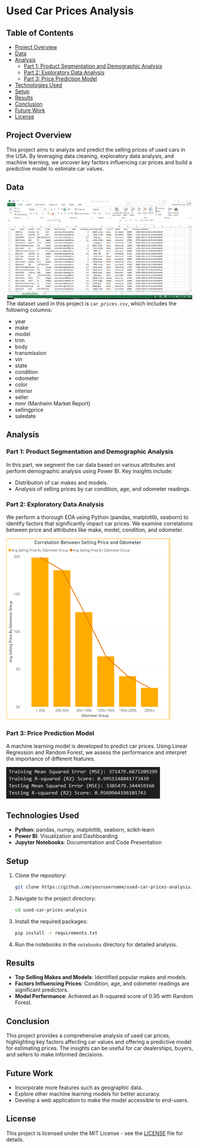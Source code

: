 # Used Car Prices Analysis


## Table of Contents
- [Project Overview](#project-overview)
- [Data](#data)
- [Analysis](#analysis)
  - [Part 1: Product Segmentation and Demographic Analysis](#part-1-product-segmentation-and-demographic-analysis)
  - [Part 2: Exploratory Data Analysis](#part-2-exploratory-data-analysis)
  - [Part 3: Price Prediction Model](#part-3-price-prediction-model)
- [Technologies Used](#technologies-used)
- [Setup](#setup)
- [Results](#results)
- [Conclusion](#conclusion)
- [Future Work](#future-work)
- [License](#license)

## Project Overview
This project aims to analyze and predict the selling prices of used cars in the USA. By leveraging data cleaning, exploratory data analysis, and machine learning, we uncover key factors influencing car prices and build a predictive model to estimate car values.

## Data
![Overview](Overview.png)
The dataset used in this project is `car_prices.csv`, which includes the following columns:
- year
- make
- model
- trim
- body
- transmission
- vin
- state
- condition
- odometer
- color
- interior
- seller
- mmr (Manheim Market Report)
- sellingprice
- saledate

## Analysis

### Part 1: Product Segmentation and Demographic Analysis
In this part, we segment the car data based on various attributes and perform demographic analysis using Power BI. Key insights include:
- Distribution of car makes and models.
- Analysis of selling prices by car condition, age, and odometer readings.


### Part 2: Exploratory Data Analysis
We perform a thorough EDA using Python (pandas, matplotlib, seaborn) to identify factors that significantly impact car prices. We examine correlations between price and attributes like make, model, condition, and odometer.

![EDA Plots](https://github.com/VikasGupta1806/Used-Car-Price-Analysis/blob/7a5fb38a5c1587e37df1f304c4f4daed633969ed/EDA%20Plots.png)

### Part 3: Price Prediction Model
A machine learning model is developed to predict car prices. Using Linear Regression and Random Forest, we assess the performance and interpret the importance of different features.

![Model Results](https://github.com/VikasGupta1806/Used-Car-Price-Analysis/blob/7a5fb38a5c1587e37df1f304c4f4daed633969ed/Model%20Results.png)

## Technologies Used
- **Python**: pandas, numpy, matplotlib, seaborn, scikit-learn
- **Power BI**: Visualization and Dashboarding
- **Jupyter Notebooks**: Documentation and Code Presentation

## Setup
1. Clone the repository:
    ```sh
    git clone https://github.com/yourusername/used-car-prices-analysis.git
    ```
2. Navigate to the project directory:
    ```sh
    cd used-car-prices-analysis
    ```
3. Install the required packages:
    ```sh
    pip install -r requirements.txt
    ```
4. Run the notebooks in the `notebooks` directory for detailed analysis.

## Results
- **Top Selling Makes and Models**: Identified popular makes and models.
- **Factors Influencing Prices**: Condition, age, and odometer readings are significant predictors.
- **Model Performance**: Achieved an R-squared score of 0.95 with Random Forest.

## Conclusion
This project provides a comprehensive analysis of used car prices, highlighting key factors affecting car values and offering a predictive model for estimating prices. The insights can be useful for car dealerships, buyers, and sellers to make informed decisions.

## Future Work
- Incorporate more features such as geographic data.
- Explore other machine learning models for better accuracy.
- Develop a web application to make the model accessible to end-users.

## License
This project is licensed under the MIT License - see the [LICENSE](https://www.mit.edu/~amini/LICENSE.md) file for details.
